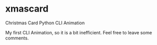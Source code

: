 # xmascard
Christmas Card Python CLI Animation

My first CLI Animation, so it is a bit inefficient.
Feel free to leave some comments.
